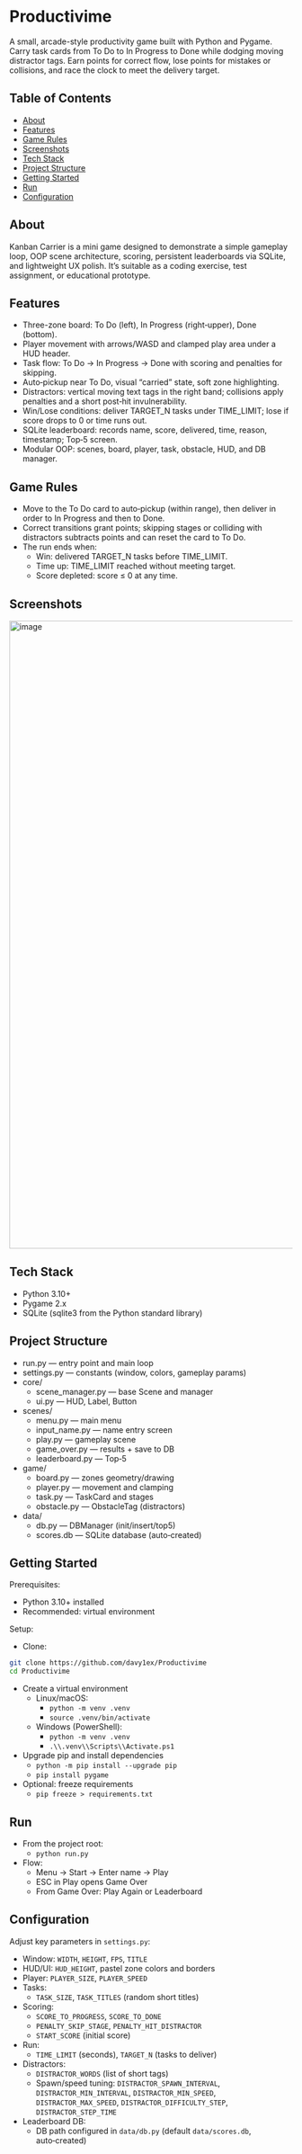 # Productivime

A small, arcade-style productivity game built with Python and Pygame. Carry task cards from To Do to In Progress to Done while dodging moving distractor tags. Earn points for correct flow, lose points for mistakes or collisions, and race the clock to meet the delivery target.

## Table of Contents
- [About](#about)
- [Features](#features)
- [Game Rules](#game-rules)
- [Screenshots](#screenshots)
- [Tech Stack](#tech-stack)
- [Project Structure](#project-structure)
- [Getting Started](#getting-started)
- [Run](#run)
- [Configuration](#configuration)

## About
Kanban Carrier is a mini game designed to demonstrate a simple gameplay loop, OOP scene architecture, scoring, persistent leaderboards via SQLite, and lightweight UX polish. It’s suitable as a coding exercise, test assignment, or educational prototype.

## Features
- Three-zone board: To Do (left), In Progress (right‑upper), Done (bottom).
- Player movement with arrows/WASD and clamped play area under a HUD header.
- Task flow: To Do → In Progress → Done with scoring and penalties for skipping.
- Auto‑pickup near To Do, visual “carried” state, soft zone highlighting.
- Distractors: vertical moving text tags in the right band; collisions apply penalties and a short post‑hit invulnerability.
- Win/Lose conditions: deliver TARGET_N tasks under TIME_LIMIT; lose if score drops to 0 or time runs out.
- SQLite leaderboard: records name, score, delivered, time, reason, timestamp; Top‑5 screen.
- Modular OOP: scenes, board, player, task, obstacle, HUD, and DB manager.

## Game Rules
- Move to the To Do card to auto‑pickup (within range), then deliver in order to In Progress and then to Done.
- Correct transitions grant points; skipping stages or colliding with distractors subtracts points and can reset the card to To Do.
- The run ends when:
  - Win: delivered TARGET_N tasks before TIME_LIMIT.
  - Time up: TIME_LIMIT reached without meeting target.
  - Score depleted: score ≤ 0 at any time.

## Screenshots
<img width="1591" height="1117" alt="image" src="https://github.com/user-attachments/assets/42b77064-84c2-4616-aca6-4fbd55206f6d" />

## Tech Stack
- Python 3.10+
- Pygame 2.x
- SQLite (sqlite3 from the Python standard library)

## Project Structure
- run.py — entry point and main loop
- settings.py — constants (window, colors, gameplay params)
- core/
  - scene_manager.py — base Scene and manager
  - ui.py — HUD, Label, Button
- scenes/
  - menu.py — main menu
  - input_name.py — name entry screen
  - play.py — gameplay scene
  - game_over.py — results + save to DB
  - leaderboard.py — Top‑5
- game/
  - board.py — zones geometry/drawing
  - player.py — movement and clamping
  - task.py — TaskCard and stages
  - obstacle.py — ObstacleTag (distractors)
- data/
  - db.py — DBManager (init/insert/top5)
  - scores.db — SQLite database (auto‑created)

## Getting Started
Prerequisites:
- Python 3.10+ installed
- Recommended: virtual environment

Setup:
- Clone:

```bash
git clone https://github.com/davy1ex/Productivime
cd Productivime
```

- Create a virtual environment
  - Linux/macOS:
    - `python -m venv .venv`
    - `source .venv/bin/activate`
  - Windows (PowerShell):
    - `python -m venv .venv`
    - `.\\.venv\\Scripts\\Activate.ps1`
- Upgrade pip and install dependencies
  - `python -m pip install --upgrade pip`
  - `pip install pygame`
- Optional: freeze requirements
  - `pip freeze > requirements.txt`

## Run
- From the project root:
  - `python run.py`
- Flow:
  - Menu → Start → Enter name → Play
  - ESC in Play opens Game Over
  - From Game Over: Play Again or Leaderboard

## Configuration
Adjust key parameters in `settings.py`:

- Window: `WIDTH`, `HEIGHT`, `FPS`, `TITLE`
- HUD/UI: `HUD_HEIGHT`, pastel zone colors and borders
- Player: `PLAYER_SIZE`, `PLAYER_SPEED`
- Tasks:
  - `TASK_SIZE`, `TASK_TITLES` (random short titles)
- Scoring:
  - `SCORE_TO_PROGRESS`, `SCORE_TO_DONE`
  - `PENALTY_SKIP_STAGE`, `PENALTY_HIT_DISTRACTOR`
  - `START_SCORE` (initial score)
- Run:
  - `TIME_LIMIT` (seconds), `TARGET_N` (tasks to deliver)
- Distractors:
  - `DISTRACTOR_WORDS` (list of short tags)
  - Spawn/speed tuning: `DISTRACTOR_SPAWN_INTERVAL`, `DISTRACTOR_MIN_INTERVAL`, `DISTRACTOR_MIN_SPEED`, `DISTRACTOR_MAX_SPEED`, `DISTRACTOR_DIFFICULTY_STEP`, `DISTRACTOR_STEP_TIME`
- Leaderboard DB:
  - DB path configured in `data/db.py` (default `data/scores.db`, auto‑created)

